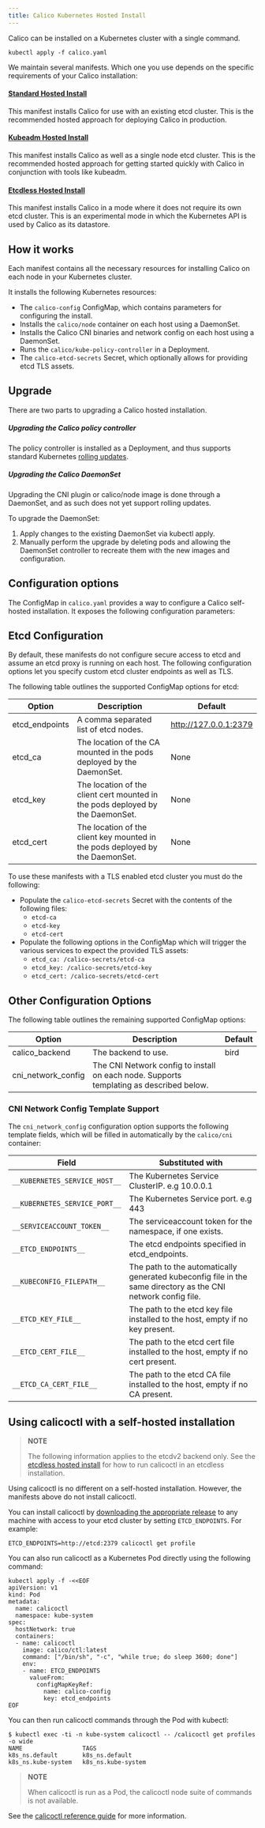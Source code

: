```yaml
---
title: Calico Kubernetes Hosted Install
---
```


Calico can be installed on a Kubernetes cluster with a single command.  

```
kubectl apply -f calico.yaml
```

We maintain several manifests.  Which one you use depends on the specific 
requirements of your Calico installation:

#### [Standard Hosted Install](hosted)

This manifest installs Calico for use with an existing etcd cluster.  This is 
the recommended hosted approach for deploying Calico in production.

#### [Kubeadm Hosted Install](kubeadm/)

This manifest installs Calico as well as a single node etcd cluster.  This is the recommended hosted approach
for getting started quickly with Calico in conjunction with tools like kubeadm.

#### [Etcdless Hosted Install](k8s-backend/)

This manifest installs Calico in a mode where it does not require its own etcd cluster.  This is an experimental
mode in which the Kubernetes API is used by Calico as its datastore. 

## How it works

Each manifest contains all the necessary resources for installing Calico on each node in your Kubernetes cluster.

It installs the following Kubernetes resources: 

- The `calico-config` ConfigMap, which contains parameters for configuring the install.
- Installs the `calico/node` container on each host using a DaemonSet.
- Installs the Calico CNI binaries and network config on each host using a DaemonSet.
- Runs the `calico/kube-policy-controller` in a Deployment.
- The `calico-etcd-secrets` Secret, which optionally allows for providing etcd TLS assets.

## Upgrade

There are two parts to upgrading a Calico hosted installation.

##### Upgrading the Calico policy controller

The policy controller is installed as a Deployment, and thus supports standard Kubernetes [rolling updates](http://kubernetes.io/docs/user-guide/rolling-updates/).

##### Upgrading the Calico DaemonSet

Upgrading the CNI plugin or calico/node image is done through a DaemonSet, and as such does not yet support rolling updates.

To upgrade the DaemonSet:

1. Apply changes to the existing DaemonSet via kubectl apply.
2. Manually perform the upgrade by deleting pods and allowing the DaemonSet controller to recreate them 
with the new images and configuration.

## Configuration options

The ConfigMap in `calico.yaml` provides a way to configure a Calico self-hosted installation.  It exposes
the following configuration parameters:

## Etcd Configuration

By default, these manifests do not configure secure access to etcd and assume an etcd proxy is running on each host.  The following configuration
options let you specify custom etcd cluster endpoints as well as TLS.  

The following table outlines the supported ConfigMap options for etcd:
 
| Option                 | Description    | Default 
|------------------------|----------------|----------
| etcd_endpoints         | A comma separated list of etcd nodes. | http://127.0.0.1:2379
| etcd_ca                | The location of the CA mounted in the pods deployed by the DaemonSet. | None
| etcd_key               | The location of the client cert mounted in the pods deployed by the DaemonSet. | None
| etcd_cert              | The location of the client key mounted in the pods deployed by the DaemonSet. | None

To use these manifests with a TLS enabled etcd cluster you must do the following:

- Populate the `calico-etcd-secrets` Secret with the contents of the following files: 
  - `etcd-ca`
  - `etcd-key`
  - `etcd-cert`
- Populate the following options in the ConfigMap which will trigger the various services to expect the provided TLS assets: 
  - `etcd_ca: /calico-secrets/etcd-ca`
  - `etcd_key: /calico-secrets/etcd-key`
  - `etcd_cert: /calico-secrets/etcd-cert`

## Other Configuration Options

The following table outlines the remaining supported ConfigMap options: 

| Option                 | Description         | Default 
|------------------------|---------------------|----------
| calico_backend         | The backend to use. | bird 
| cni_network_config     | The CNI Network config to install on each node.  Supports templating as described below. | 

### CNI Network Config Template Support

The `cni_network_config` configuration option supports the following template fields, which will 
be filled in automatically by the `calico/cni` container:

| Field                                 | Substituted with 
|---------------------------------------|----------------------------------
| `__KUBERNETES_SERVICE_HOST__`         | The Kubernetes Service ClusterIP. e.g 10.0.0.1 
| `__KUBERNETES_SERVICE_PORT__`         | The Kubernetes Service port. e.g 443
| `__SERVICEACCOUNT_TOKEN__`            | The serviceaccount token for the namespace, if one exists.
| `__ETCD_ENDPOINTS__`                  | The etcd endpoints specified in etcd_endpoints. 
| `__KUBECONFIG_FILEPATH__`             | The path to the automatically generated kubeconfig file in the same directory as the CNI network config file.
| `__ETCD_KEY_FILE__`                   | The path to the etcd key file installed to the host, empty if no key present.
| `__ETCD_CERT_FILE__`                  | The path to the etcd cert file installed to the host, empty if no cert present.
| `__ETCD_CA_CERT_FILE__`               | The path to the etcd CA file installed to the host, empty if no CA present.

## Using calicoctl with a self-hosted installation

> **NOTE** 
>
> The following information applies to the etcdv2 backend only. See the [etcdless hosted install](k8s-backend/)
for how to run calicoctl in an etcdless installation.

Using calicoctl is no different on a self-hosted installation.  However, the manifests above do not
install calicoctl.

You can install calicoctl by [downloading the appropriate release]({{site.baseurl}}/{{page.version}}/releases) to any 
machine with access to your etcd cluster by setting `ETCD_ENDPOINTS`. For example:

```
ETCD_ENDPOINTS=http://etcd:2379 calicoctl get profile
```

You can also run calicoctl as a Kubernetes Pod directly using the following command:

```
kubectl apply -f -<<EOF
apiVersion: v1
kind: Pod
metadata:
  name: calicoctl 
  namespace: kube-system
spec:
  hostNetwork: true
  containers:
  - name: calicoctl
    image: calico/ctl:latest
    command: ["/bin/sh", "-c", "while true; do sleep 3600; done"]
    env:
    - name: ETCD_ENDPOINTS
      valueFrom:
        configMapKeyRef:
          name: calico-config
          key: etcd_endpoints
EOF
```

You can then run calicoctl commands through the Pod with kubectl:

```
$ kubectl exec -ti -n kube-system calicoctl -- /calicoctl get profiles -o wide
NAME                 TAGS
k8s_ns.default       k8s_ns.default
k8s_ns.kube-system   k8s_ns.kube-system
```

> **NOTE**
>
> When calicoctl is run as a Pod, the calicoctl node suite of commands is not available.

See the [calicoctl reference guide]({{site.baseurl}}/{{page.version}}/reference/calicoctl) for more information.
